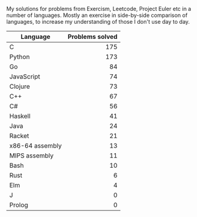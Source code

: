 
My solutions for problems from Exercism, Leetcode, Project Euler etc in a
number of languages. Mostly an exercise in side-by-side comparison of languages,
to increase my understanding of those I don't use day to day.

| Language | Problems solved |
| --- | --: |
| C | 175 |
| Python | 173 |
| Go | 84 |
| JavaScript | 74 |
| Clojure | 73 |
| C++ | 67 |
| C# | 56 |
| Haskell | 41 |
| Java | 24 |
| Racket | 21 |
| x86-64 assembly | 13 |
| MIPS assembly | 11 |
| Bash | 10 |
| Rust | 6 |
| Elm | 4 |
| J | 0 |
| Prolog | 0 |

